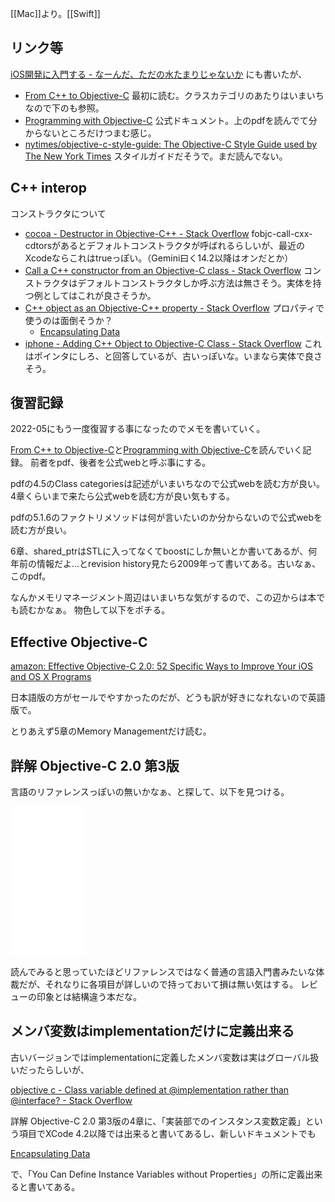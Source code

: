 [[Mac]]より。[[Swift]]

## リンク等

[iOS開発に入門する - なーんだ、ただの水たまりじゃないか](https://karino2.github.io/2020/05/23/iosdev.html)
にも書いたが、

- [From C++ to Objective-C](http://pierre.chachatelier.fr/programmation/fichiers/cpp-objc-en.pdf) 最初に読む。クラスカテゴリのあたりはいまいちなので下のも参照。
- [Programming with Objective-C](https://developer.apple.com/library/archive/documentation/Cocoa/Conceptual/ProgrammingWithObjectiveC/Introduction/Introduction.html) 公式ドキュメント。上のpdfを読んでて分からないところだけつまむ感じ。
- [nytimes/objective-c-style-guide: The Objective-C Style Guide used by The New York Times](https://github.com/NYTimes/objective-c-style-guide) スタイルガイドだそうで。まだ読んでない。

## C++ interop

コンストラクタについて

- [cocoa - Destructor in Objective-C++ - Stack Overflow](https://stackoverflow.com/questions/3135782/destructor-in-objective-c) fobjc-call-cxx-cdtorsがあるとデフォルトコンストラクタが呼ばれるらしいが、最近のXcodeならこれはtrueっぽい。（Gemini曰く14.2以降はオンだとか）
- [Call a C++ constructor from an Objective-C class - Stack Overflow](https://stackoverflow.com/questions/12467341/call-a-c-constructor-from-an-objective-c-class) コンストラクタはデフォルトコンストラクタしか呼ぶ方法は無さそう。実体を持つ例としてはこれが良さそうか。 
- [C++ object as an Objective-C++ property - Stack Overflow](https://stackoverflow.com/questions/52064094/c-object-as-an-objective-c-property) プロパティで使うのは面倒そうか？
  - [Encapsulating Data](https://developer.apple.com/library/archive/documentation/Cocoa/Conceptual/ProgrammingWithObjectiveC/EncapsulatingData/EncapsulatingData.html)
- [iphone - Adding C++ Object to Objective-C Class - Stack Overflow](https://stackoverflow.com/questions/2262011/adding-c-object-to-objective-c-class) これはポインタにしろ、と回答しているが、古いっぽいな。いまなら実体で良さそう。




## 復習記録

2022-05にもう一度復習する事になったのでメモを書いていく。

[From C++ to Objective-C](http://pierre.chachatelier.fr/programmation/fichiers/cpp-objc-en.pdf)と[Programming with Objective-C](https://developer.apple.com/library/archive/documentation/Cocoa/Conceptual/ProgrammingWithObjectiveC/Introduction/Introduction.html)を読んでいく記録。
前者をpdf、後者を公式webと呼ぶ事にする。

pdfの4.5のClass categoriesは記述がいまいちなので公式webを読む方が良い。4章くらいまで来たら公式webを読む方が良い気もする。

pdfの5.1.6のファクトリメソッドは何が言いたいのか分からないので公式webを読む方が良い。

6章、shared_ptrはSTLに入ってなくてboostにしか無いとか書いてあるが、何年前の情報だよ…とrevision history見たら2009年って書いてある。古いなぁ、このpdf。

なんかメモリマネージメント周辺はいまいちな気がするので、この辺からは本でも読むかなぁ。
物色して以下をポチる。

## Effective Objective-C

[amazon: Effective Objective-C 2.0: 52 Specific Ways to Improve Your iOS and OS X Programs ](https://amzn.to/3OL382a)

日本語版の方がセールでやすかったのだが、どうも訳が好きになれないので英語版で。

とりあえず5章のMemory Managementだけ読む。

## 詳解 Objective-C 2.0 第3版

言語のリファレンスっぽいの無いかなぁ、と探して、以下を見つける。

<iframe sandbox="allow-popups allow-scripts allow-modals allow-forms allow-same-origin" style="width:120px;height:240px;" marginwidth="0" marginheight="0" scrolling="no" frameborder="0" src="//rcm-fe.amazon-adsystem.com/e/cm?lt1=_blank&bc1=000000&IS2=1&bg1=FFFFFF&fc1=000000&lc1=0000FF&t=karino203-22&language=en_US&o=9&p=8&l=as4&m=amazon&f=ifr&ref=as_ss_li_til&asins=B00GJGOPDW&linkId=0bb3ac5a7096ae2f9a90c6f77c7273eb"></iframe>

読んでみると思っていたほどリファレンスではなく普通の言語入門書みたいな体裁だが、それなりに各項目が詳しいので持っておいて損は無い気はする。
レビューの印象とは結構違う本だな。

## メンバ変数はimplementationだけに定義出来る

古いバージョンではimplementationに定義したメンバ変数は実はグローバル扱いだったらしいが、

[objective c - Class variable defined at @implementation rather than @interface? - Stack Overflow](https://stackoverflow.com/questions/2571518/class-variable-defined-at-implementation-rather-than-interface)

詳解 Objective-C 2.0 第3版の4章に、「実装部でのインスタンス変数定義」という項目でXCode 4.2以降では出来ると書いてあるし、新しいドキュメントでも

[Encapsulating Data](https://developer.apple.com/library/archive/documentation/Cocoa/Conceptual/ProgrammingWithObjectiveC/EncapsulatingData/EncapsulatingData.html#//apple_ref/doc/uid/TP40011210-CH5-SW6)

で、「You Can Define Instance Variables without Properties」の所に定義出来ると書いてある。